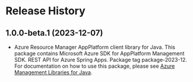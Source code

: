 # Release History

## 1.0.0-beta.1 (2023-12-07)

- Azure Resource Manager AppPlatform client library for Java. This package contains Microsoft Azure SDK for AppPlatform Management SDK. REST API for Azure Spring Apps. Package tag package-2023-12. For documentation on how to use this package, please see [Azure Management Libraries for Java](https://aka.ms/azsdk/java/mgmt).
